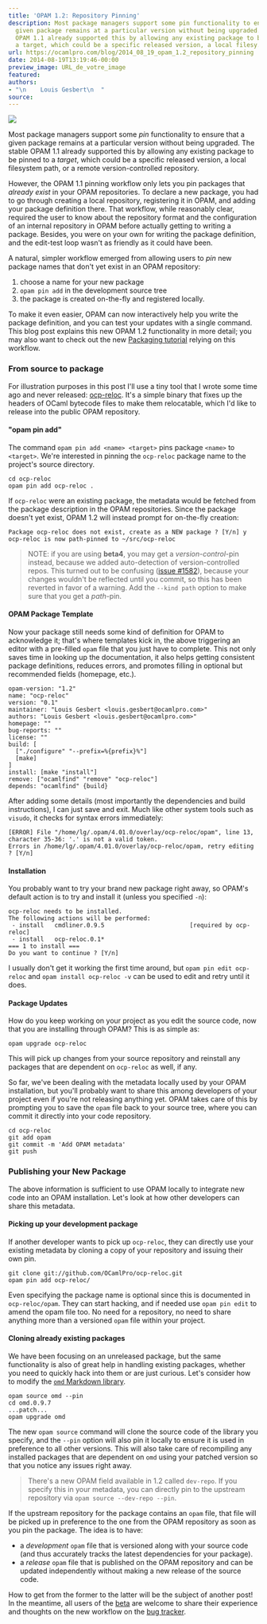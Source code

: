 ```yaml
---
title: 'OPAM 1.2: Repository Pinning'
description: Most package managers support some pin functionality to ensure that a
  given package remains at a particular version without being upgraded. The stable
  OPAM 1.1 already supported this by allowing any existing package to be pinned to
  a target, which could be a specific released version, a local filesy...
url: https://ocamlpro.com/blog/2014_08_19_opam_1.2_repository_pinning
date: 2014-08-19T13:19:46-00:00
preview_image: URL_de_votre_image
featured:
authors:
- "\n    Louis Gesbert\n  "
source:
---
```


<p><img src="https://ocamlpro.com/blog/assets/img/picture_camel_pin.jpg"/></p>
<p>Most package managers support some <em>pin</em> functionality to ensure that a given
package remains at a particular version without being upgraded.
The stable OPAM 1.1 already supported this by allowing any existing package to be
pinned to a <em>target</em>, which could be a specific released version, a local filesystem
path, or a remote version-controlled repository.</p>
<p>However, the OPAM 1.1 pinning workflow only lets you pin packages that <em>already exist</em> in your OPAM
repositories. To declare a new package, you had to go through creating a
local repository, registering it in OPAM, and adding your package definition there.
That workflow, while reasonably clear, required the user to know about the repository
format and the configuration of an internal repository in OPAM before actually getting to
writing a package. Besides, you were on your own for writing the package
definition, and the edit-test loop wasn't as friendly as it could have been.</p>
<p>A natural, simpler workflow emerged from allowing users to <em>pin</em> new package
names that don't yet exist in an OPAM repository:</p>
<ol>
<li>choose a name for your new package
</li>
<li><code>opam pin add</code> in the development source tree
</li>
<li>the package is created on-the-fly and registered locally.
</li>
</ol>
<p>To make it even easier, OPAM can now interactively help you write the
package definition, and you can test your updates with a single command.
This blog post explains this new OPAM 1.2 functionality in more detail;
you may also want to check out the new <a href="https://opam.ocaml.org/doc/1.2/Packaging.html" title="OPAM 1.2 doc preview, packaging guide">Packaging tutorial</a>
relying on this workflow.</p>
<h3>From source to package</h3>
<p>For illustration purposes in this post I'll use a tiny tool that I wrote some time ago and
never released: <a href="https://github.com/OCamlPro/ocp-reloc" title="ocp-reloc repo on Github">ocp-reloc</a>.  It's a simple binary that fixes up the
headers of OCaml bytecode files to make them relocatable, which I'd like
to release into the public OPAM repository.</p>
<h4>&quot;opam pin add&quot;</h4>
<p>The command <code>opam pin add &lt;name&gt; &lt;target&gt;</code> pins package <code>&lt;name&gt;</code> to
<code>&lt;target&gt;</code>. We're interested in pinning the <code>ocp-reloc</code> package
name to the project's source directory.</p>
<pre><code>cd ocp-reloc
opam pin add ocp-reloc .
</code></pre>
<p>If <code>ocp-reloc</code> were an existing package, the metadata would be fetched from
the package description in the OPAM repositories. Since the package doesn't yet exist,
OPAM 1.2 will instead prompt for on-the-fly creation:</p>
<pre><code>Package ocp-reloc does not exist, create as a NEW package ? [Y/n] y
ocp-reloc is now path-pinned to ~/src/ocp-reloc
</code></pre>
<blockquote>
<p>NOTE: if you are using <strong>beta4</strong>, you may get a <em>version-control</em>-pin instead,
because we added auto-detection of version-controlled repos. This turned out to
be confusing (<a href="https://github.com/ocaml/opam/issues/1582">issue #1582</a>),
because your changes wouldn't be reflected until you commit, so
this has been reverted in favor of a warning. Add the <code>--kind path</code> option to
make sure that you get a <em>path</em>-pin.</p>
</blockquote>
<h4>OPAM Package Template</h4>
<p>Now your package still needs some kind of definition for OPAM to acknowledge it;
that's where templates kick in, the above triggering an editor with a pre-filled
<code>opam</code> file that you just have to complete. This not only saves time in
looking up the documentation, it also helps getting consistent package
definitions, reduces errors, and promotes filling in optional but recommended
fields (homepage, etc.).</p>
<pre><code class="language-shell-session">opam-version: &quot;1.2&quot;
name: &quot;ocp-reloc&quot;
version: &quot;0.1&quot;
maintainer: &quot;Louis Gesbert &lt;louis.gesbert@ocamlpro.com&gt;&quot;
authors: &quot;Louis Gesbert &lt;louis.gesbert@ocamlpro.com&gt;&quot;
homepage: &quot;&quot;
bug-reports: &quot;&quot;
license: &quot;&quot;
build: [
  [&quot;./configure&quot; &quot;--prefix=%{prefix}%&quot;]
  [make]
]
install: [make &quot;install&quot;]
remove: [&quot;ocamlfind&quot; &quot;remove&quot; &quot;ocp-reloc&quot;]
depends: &quot;ocamlfind&quot; {build}
</code></pre>
<p>After adding some details (most importantly the dependencies and
build instructions), I can just save and exit.  Much like other system tools
such as <code>visudo</code>, it checks for syntax errors immediately:</p>
<pre><code>[ERROR] File &quot;/home/lg/.opam/4.01.0/overlay/ocp-reloc/opam&quot;, line 13, character 35-36: '.' is not a valid token.
Errors in /home/lg/.opam/4.01.0/overlay/ocp-reloc/opam, retry editing ? [Y/n]
</code></pre>
<h4>Installation</h4>
<p>You probably want to try your brand new package right away, so
OPAM's default action is to try and install it (unless you specified <code>-n</code>):</p>
<pre><code class="language-shell-session">ocp-reloc needs to be installed.
The following actions will be performed:
 - install   cmdliner.0.9.5                        [required by ocp-reloc]
 - install   ocp-reloc.0.1*
=== 1 to install ===
Do you want to continue ? [Y/n]
</code></pre>
<p>I usually don't get it working the first time around, but <code>opam pin edit ocp-reloc</code> and <code>opam install ocp-reloc -v</code> can be used to edit and retry until
it does.</p>
<h4>Package Updates</h4>
<p>How do you keep working on your project as you edit the source code, now that
you are installing through OPAM? This is as simple as:</p>
<pre><code>opam upgrade ocp-reloc
</code></pre>
<p>This will pick up changes from your source repository and reinstall any packages
that are dependent on <code>ocp-reloc</code> as well, if any.</p>
<p>So far, we've been dealing with the metadata locally used by your OPAM
installation, but you'll probably want to share this among developers of your
project even if you're not releasing anything yet. OPAM takes care of this
by prompting you to save the <code>opam</code> file back to your source tree, where
you can commit it directly into your code repository.</p>
<pre><code class="language-shell-session">cd ocp-reloc
git add opam
git commit -m 'Add OPAM metadata'
git push
</code></pre>
<h3>Publishing your New Package</h3>
<p>The above information is sufficient to use OPAM locally to integrate new code
into an OPAM installation.  Let's look at how other developers can share this
metadata.</p>
<h4>Picking up your development package</h4>
<p>If another developer wants to pick up <code>ocp-reloc</code>, they can directly use
your existing metadata by cloning a copy of your repository and issuing their
own pin.</p>
<pre><code class="language-shell-session">git clone git://github.com/OCamlPro/ocp-reloc.git
opam pin add ocp-reloc/
</code></pre>
<p>Even specifying the package name is optional since this is documented in
<code>ocp-reloc/opam</code>. They can start hacking, and if needed use <code>opam pin edit</code> to
amend the opam file too. No need for a repository, no need to share anything more than a
versioned <code>opam</code> file within your project.</p>
<h4>Cloning already existing packages</h4>
<p>We have been focusing on an unreleased package, but the same
functionality is also of great help in handling existing packages, whether you
need to quickly hack into them or are just curious.  Let's consider how to
modify the <a href="https://github.com/ocaml/omd" title="OMD page on Github"><code>omd</code> Markdown library</a>.</p>
<pre><code class="language-shell-session">opam source omd --pin
cd omd.0.9.7
...patch...
opam upgrade omd
</code></pre>
<p>The new <code>opam source</code> command will clone the source code of the library you
specify, and the <code>--pin</code> option will also pin it locally to ensure it is used
in preference to all other versions.  This will also take care of recompiling
any installed packages that are dependent on <code>omd</code> using your patched version
so that you notice any issues right away.</p>
<blockquote>
<p>There's a new OPAM field available in 1.2 called <code>dev-repo</code>.  If you specify
this in your metadata, you can directly pin to the upstream repository via
<code>opam source --dev-repo --pin</code>.</p>
</blockquote>
<p>If the upstream repository for the package contains an <code>opam</code> file, that file will be picked up
in preference to the one from the OPAM repository as soon as you pin the package.
The idea is to have:</p>
<ul>
<li>a <em>development</em> <code>opam</code> file that is versioned along with your source code
(and thus accurately tracks the latest dependencies for your package).
</li>
<li>a <em>release</em> <code>opam</code> file that is published on the OPAM repository and can
be updated independently without making a new release of the source code.
</li>
</ul>
<p>How to get from the former to the latter will be the subject of another post!
In the meantime, all users of the <a href="https://ocamlpro.com/opam-1-2-0-beta4" title="OPAM 1.2.0 beta4 announcement">beta</a> are welcome to share their
experience and thoughts on the new workflow on the <a href="https://github.com/ocaml/opam/issues" title="OPAM bug-tracker on Github">bug tracker</a>.</p>

